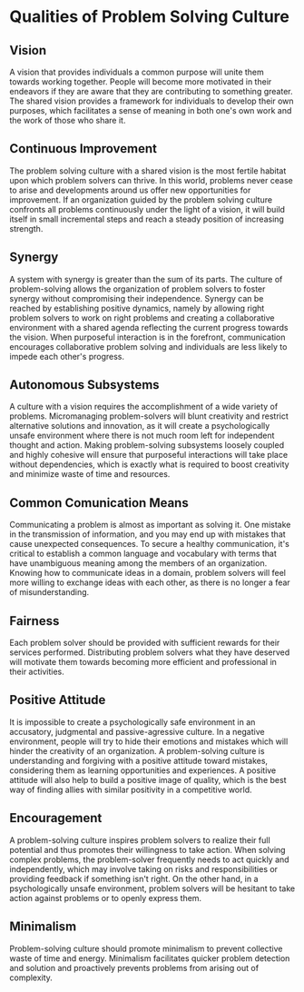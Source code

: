 # Qualities of Problem Solving Culture

## Vision
A vision that provides individuals a common purpose will unite them towards working together. People will become more motivated in their endeavors if they are aware that they are contributing to something greater. The shared vision provides a framework for individuals to develop their own purposes, which facilitates a sense of meaning in both one's own work and the work of those who share it.

## Continuous Improvement
The problem solving culture with a shared vision is the most fertile habitat upon which problem solvers can thrive. In this world, problems never cease to arise and developments around us offer new opportunities for improvement. If an organization guided by the problem solving culture confronts all problems continuously under the light of a vision, it will build itself in small incremental steps and reach a steady position of increasing strength.

## Synergy
A system with synergy is greater than the sum of its parts. The culture of problem-solving allows the organization of problem solvers to foster synergy without compromising their independence. Synergy can be reached by establishing positive dynamics, namely by allowing right problem solvers to work on right problems and creating a collaborative environment with a shared agenda reflecting the current progress towards the vision. When purposeful interaction is in the forefront, communication encourages collaborative problem solving and individuals are less likely to impede each other's progress.

## Autonomous Subsystems
A culture with a vision requires the accomplishment of a wide variety of problems. Micromanaging problem-solvers will blunt creativity and restrict alternative solutions and innovation, as it will create a psychologically unsafe environment where there is not much room left for independent thought and action. Making problem-solving subsystems loosely coupled and highly cohesive will ensure that purposeful interactions will take place without dependencies, which is exactly what is required to boost creativity and minimize waste of time and resources.

## Common Comunication Means
Communicating a problem is almost as important as solving it. One mistake in the transmission of information, and you may end up with mistakes that cause unexpected consequences. To secure a healthy communication, it's critical to establish a common language and vocabulary with terms that have unambiguous meaning among the members of an organization. Knowing how to communicate ideas in a domain, problem solvers will feel more willing to exchange ideas with each other, as there is no longer a fear of misunderstanding.

## Fairness
Each problem solver should be provided with sufficient rewards for their services performed. Distributing problem solvers what they have deserved will motivate them towards becoming more efficient and professional in their activities.

## Positive Attitude
It is impossible to create a psychologically safe environment in an accusatory, judgmental and passive-agressive culture. In a negative environment, people will try to hide their emotions and mistakes which will hinder the creativity of an organization. A problem-solving culture is understanding and forgiving with a positive attitude toward mistakes, considering them as learning opportunities and experiences. A positive attitude will also help to build a positive image of quality, which is the best way of finding allies with similar positivity in a competitive world.

## Encouragement
A problem-solving culture inspires problem solvers to realize their full potential and thus promotes their willingness to take action. When solving complex problems, the problem-solver frequently needs to act quickly and independently, which may involve taking on risks and responsibilities or providing feedback if something isn't right. On the other hand, in a psychologically unsafe environment, problem solvers will be hesitant to take action against problems or to openly express them.

## Minimalism
Problem-solving culture should promote minimalism to prevent collective waste of time and energy. Minimalism facilitates quicker problem detection and solution and proactively prevents problems from arising out of complexity.

